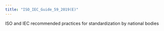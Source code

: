 ```yaml
---
title: "ISO_IEC_Guide_59_2019(E)"
---
```


ISO and IEC recommended practices for standardization by national bodies

